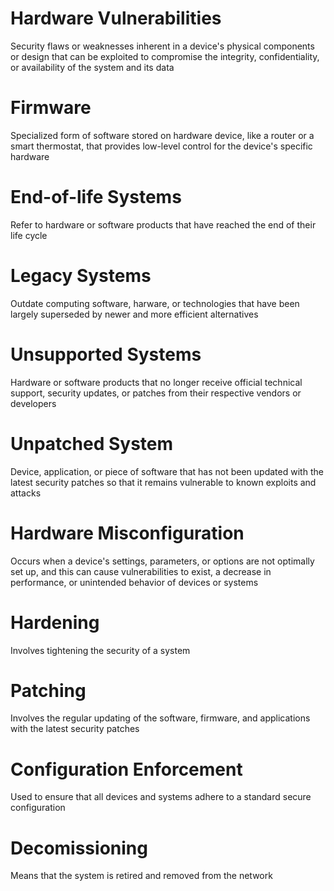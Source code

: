 # Hardware Vulnerabilities

Security flaws or weaknesses inherent in a device's physical components or design that can be exploited to compromise the integrity, confidentiality, or availability of the system and its data

# Firmware

Specialized form of software stored on hardware device, like a router or a smart thermostat, that provides low-level control for the device's specific hardware

# End-of-life Systems

Refer to hardware or software products that have reached the end of their life cycle

# Legacy Systems

Outdate computing software, harware, or technologies that have been largely superseded by newer and more efficient alternatives

# Unsupported Systems

Hardware or software products that no longer receive official technical support, security updates, or patches from their respective vendors or developers

# Unpatched System

Device, application, or piece of software that has not been updated with the latest security patches so that it remains vulnerable to known exploits and attacks

# Hardware Misconfiguration

Occurs when a device's settings, parameters, or options are not optimally set up, and this can cause vulnerabilities to exist, a decrease in performance, or unintended behavior of devices or systems

# Hardening

Involves tightening the security of a system

# Patching

Involves the regular updating of the software, firmware, and applications with the latest security patches

# Configuration Enforcement

Used to ensure that all devices and systems adhere to a standard secure configuration

# Decomissioning

Means that the system is retired and removed from the network